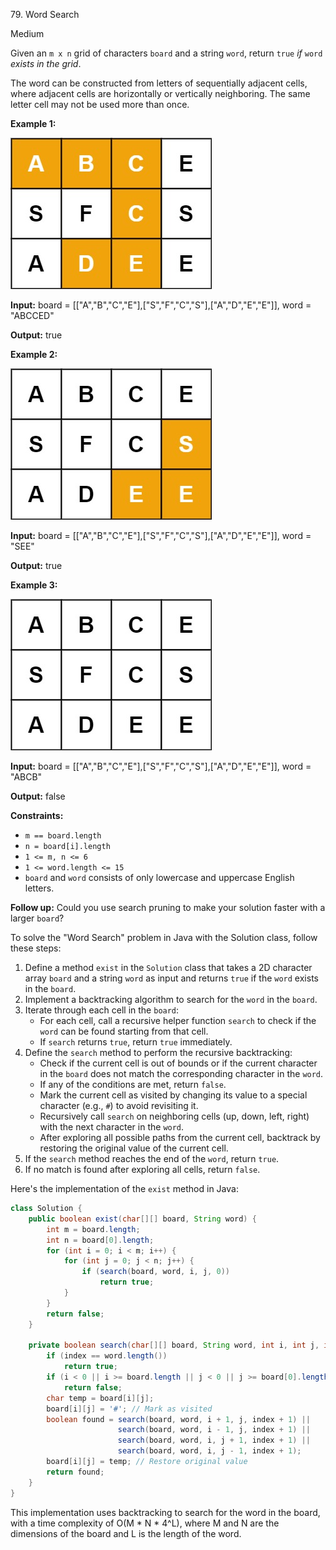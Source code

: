 79\. Word Search

Medium

Given an `m x n` grid of characters `board` and a string `word`, return `true` _if_ `word` _exists in the grid_.

The word can be constructed from letters of sequentially adjacent cells, where adjacent cells are horizontally or vertically neighboring. The same letter cell may not be used more than once.

**Example 1:**

![](word2.jpg)

**Input:** board = [["A","B","C","E"],["S","F","C","S"],["A","D","E","E"]], word = "ABCCED"

**Output:** true 

**Example 2:**

![](word-1.jpg)

**Input:** board = [["A","B","C","E"],["S","F","C","S"],["A","D","E","E"]], word = "SEE"

**Output:** true 

**Example 3:**

![](word3.jpg)

**Input:** board = [["A","B","C","E"],["S","F","C","S"],["A","D","E","E"]], word = "ABCB"

**Output:** false 

**Constraints:**

*   `m == board.length`
*   `n = board[i].length`
*   `1 <= m, n <= 6`
*   `1 <= word.length <= 15`
*   `board` and `word` consists of only lowercase and uppercase English letters.

**Follow up:** Could you use search pruning to make your solution faster with a larger `board`?

To solve the "Word Search" problem in Java with the Solution class, follow these steps:

1. Define a method `exist` in the `Solution` class that takes a 2D character array `board` and a string `word` as input and returns `true` if the `word` exists in the `board`.
2. Implement a backtracking algorithm to search for the `word` in the `board`.
3. Iterate through each cell in the `board`:
   - For each cell, call a recursive helper function `search` to check if the `word` can be found starting from that cell.
   - If `search` returns `true`, return `true` immediately.
4. Define the `search` method to perform the recursive backtracking:
   - Check if the current cell is out of bounds or if the current character in the `board` does not match the corresponding character in the `word`.
   - If any of the conditions are met, return `false`.
   - Mark the current cell as visited by changing its value to a special character (e.g., `#`) to avoid revisiting it.
   - Recursively call `search` on neighboring cells (up, down, left, right) with the next character in the `word`.
   - After exploring all possible paths from the current cell, backtrack by restoring the original value of the current cell.
5. If the `search` method reaches the end of the `word`, return `true`.
6. If no match is found after exploring all cells, return `false`.

Here's the implementation of the `exist` method in Java:

```java
class Solution {
    public boolean exist(char[][] board, String word) {
        int m = board.length;
        int n = board[0].length;
        for (int i = 0; i < m; i++) {
            for (int j = 0; j < n; j++) {
                if (search(board, word, i, j, 0))
                    return true;
            }
        }
        return false;
    }
    
    private boolean search(char[][] board, String word, int i, int j, int index) {
        if (index == word.length())
            return true;
        if (i < 0 || i >= board.length || j < 0 || j >= board[0].length || board[i][j] != word.charAt(index))
            return false;
        char temp = board[i][j];
        board[i][j] = '#'; // Mark as visited
        boolean found = search(board, word, i + 1, j, index + 1) ||
                        search(board, word, i - 1, j, index + 1) ||
                        search(board, word, i, j + 1, index + 1) ||
                        search(board, word, i, j - 1, index + 1);
        board[i][j] = temp; // Restore original value
        return found;
    }
}
```

This implementation uses backtracking to search for the word in the board, with a time complexity of O(M * N * 4^L), where M and N are the dimensions of the board and L is the length of the word.